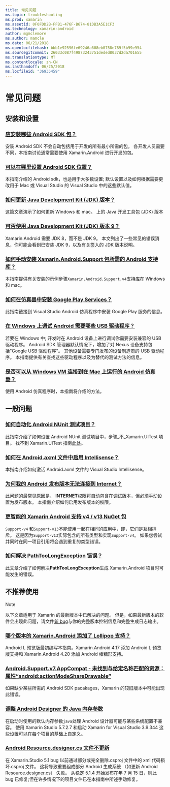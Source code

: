 ```yaml
---
title: 常见问题
ms.topic: troubleshooting
ms.prod: xamarin
ms.assetid: 0F0FDD2B-FFB1-476F-B674-81DB3A5E1CF3
ms.technology: xamarin-android
author: mgmclemore
ms.author: mamcle
ms.date: 06/21/2018
ms.openlocfilehash: bbb1e92596fe69246a608eb0758e789f5b99e954
ms.sourcegitcommit: 26033c087f49873243751deded8037d2da701655
ms.translationtype: MT
ms.contentlocale: zh-CN
ms.lasthandoff: 06/25/2018
ms.locfileid: "36935459"
---
```

# <a name="frequently-asked-questions"></a>常见问题

## <a name="installation--setup"></a>安装和设置

### <a name="which-android-sdk-packages-should-i-installinstall-android-sdk-packagesmd"></a>[应安装哪些 Android SDK 包？](install-android-sdk-packages.md)

安装 Android SDK 不会自动包括用于开发的所有最小所需的包。 各开发人员需要不同，本指南讨论通常需要使用 Xamarin.Android 进行开发的包。

### <a name="where-can-i-set-my-android-sdk-locationsandroid-sdk-locationmd"></a>[可以在哪里设置 Android SDK 位置？](android-sdk-location.md)

本指南介绍的 Android sdk，也适用于大多数设置; 默认设置以及如何根据需要更改用于 Mac 或 Visual Studio 的 Visual Studio 中的这些默认值。

### <a name="how-do-i-update-the-java-development-kit-jdk-versionupdate-jdkmd"></a>[如何更新 Java Development Kit (JDK) 版本？](update-jdk.md)

这篇文章演示了如何更新 Windows 和 mac。 上的 Java 开发工具包 (JDK) 版本

### <a name="can-i-use-java-development-kit-jdk-version-9jdk9-errorsmd"></a>[可否使用 Java Development Kit (JDK) 版本 9？](jdk9-errors.md)

Xamarin.Android 需要 JDK 8，而不是 JDK 9。 本文列出了一些常见的错误消息，你可能会看到已安装 JDK 9，以及有关签入的 JDK 版本说明。


### <a name="how-can-i-manually-install-the-android-support-libraries-required-by-the-xamarinandroidsupport-packagesinstall-android-support-librarymd"></a>[如何手动安装 Xamarin.Android.Support 包所需的 Android 支持库？](install-android-support-library.md)

本指南提供有关安装的示例步骤`Xamarin.Android.Support.v4`支持库在 Windows 和 mac。

### <a name="how-do-i-install-google-play-services-in-an-emulatorinstall-gpsmd"></a>[如何在仿真器中安装 Google Play Services？](install-gps.md)

此指南链接到 Visual Studio Android 仿真程序中安装 Google Play 服务的信息。

### <a name="what-usb-drivers-do-i-need-to-debug-android-on-windowsandroid-drivers-debug-windowsmd"></a>[在 Windows 上调试 Android 需要哪些 USB 驱动程序？](android-drivers-debug-windows.md)

若要在 Windows 中; 开发时在 Android 设备上进行调试你需要安装兼容的 USB 驱动程序。 Android SDK 管理器默认情况下，增加了对 Nexus 设备支持包括"Google USB 驱动程序"。
其他设备需要专门发布的设备制造商的 USB 驱动程序。 本指南提供有关查找这些驱动程序以及为替代的测试方法的信息。

### <a name="is-it-possible-to-connect-to-android-emulators-running-on-a-mac-from-a-windows-vmconnect-android-emulator-mac-windowsmd"></a>[是否可以从 Windows VM 连接到在 Mac 上运行的 Android 仿真器？](connect-android-emulator-mac-windows.md)

使用 Android 仿真程序时，本指南将介绍的方法。

## <a name="general-questions"></a>一般问题

### <a name="how-do-i-automate-an-android-nunit-test-projectautomate-android-nunit-testmd"></a>[如何自动化 Android NUnit 测试项目？](automate-android-nunit-test.md)

此指南介绍了如何设置 Android NUnit 测试项目中，步骤_不_Xamarin.UITest 项目。 找不到 Xamarin.UITest 指南[此处](https://docs.microsoft.com/appcenter/test-cloud/preparing-for-upload/uitest)。

### <a name="how-do-i-enable-intellisense-in-android-axml-filesenable-axml-intellisensemd"></a>[如何在 Android.axml 文件中启用 Intellisense？](enable-axml-intellisense.md)

本指南介绍如何激活 Android.axml 文件的 Visual Studio Intellisense。

### <a name="why-cant-my-android-release-build-connect-to-the-internetandroid-internetmd"></a>[为何我的 Android 发布版本无法连接到 Internet？](android-internet.md)

此问题的最常见原因是， **INTERNET**权限将自动包含在调试版本，但必须手动设置为发布版本。 本指南介绍如何启用发布版本的权限。

### <a name="smarter-xamarin-android-support-v4--v13-nuget-packagesandroid-support-v4v13-librariesmd"></a>[更智能的 Xamarin Android 支持 v4 / v13 NuGet 包](android-support-v4v13-libraries.md)

`Support-v4` 和`Support-v13`不能使用一起在相同的应用中，即，它们是互相排斥。 这是因为`Support-v13`实际包含的所有类型和实现`Support-v4`。 如果您尝试并同时在同一项目引用将会遇到重复的类型错误。

### <a name="how-do-i-resolve-a-pathtoolongexception-errorpath-too-long-exceptionmd"></a>[如何解决 PathTooLongException 错误？](path-too-long-exception.md)

此文章介绍了如何解决**PathTooLongException**生成 Xamarin.Android 项目时可能发生的错误。



## <a name="deprecated"></a>不推荐使用

> [!NOTE]
> 以下文章适用于 Xamarin 的最新版本中已解决的问题。 但是，如果最新版本的软件会出现此问题，请文件[新 bug](~/cross-platform/troubleshooting/questions/howto-file-bug.md)与你的完整版本控制信息和完整生成日志输出。

### <a name="what-version-of-xamarinandroid-added-lollipop-supportxa-lollipopmd"></a>[哪个版本的 Xamarin.Android 添加了 Lollipop 支持？](xa-lollipop.md)

Android L 预览版最初编写本指南。Xamarin.Android 4.17 添加 Android L 预览版支持和 Xamarin.Android 4.20 添加 Android 棒糖形支持。

### <a name="androidsupportv7appcompat---no-resource-found-that-matches-the-given-name-attr-androidactionmodesharedrawablemissing-action-mode-share-drawablemd"></a>[Android.Support.v7.AppCompat - 未找到与给定名称匹配的资源：属性“android:actionModeShareDrawable”](missing-action-mode-share-drawable.md)

如果缺少某些所需的 Android SDK pacakages，Xamarin 的较旧版本中可能出现此错误。

### <a name="adjusting-java-memory-parameters-for-the-android-designerandroid-designer-java-memorymd"></a>[调整 Android Designer 的 Java 内存参数](android-designer-java-memory.md)

在启动时使用的默认内存参数`java`处理 Android 设计器可能与某些系统配置不兼容。 使用 Xamarin Studio 5.7.2.7 和启动 Xamarin for Visual Studio 3.9.344 这些设置可以在每个项目的基础上自定义。

### <a name="my-android-resourcedesignercs-file-will-not-updateresource-designer-wont-updatemd"></a>[Android Resource.designer.cs 文件不更新](resource-designer-wont-update.md)

在 Xamarin.Studio 5.1 bug 以前通过部分或完全删除.csproj 文件中的 xml 代码损坏.csproj 文件。 这将导致重要组成部分 Android 生成系统 （如更新 Android Resource.designer.cs） 失败。 从稳定 5.1.4 开始发布在年 7 月 15 日，则此 bug 已修复;但在许多情况下的项目文件已在本指南中所述手动修复。



